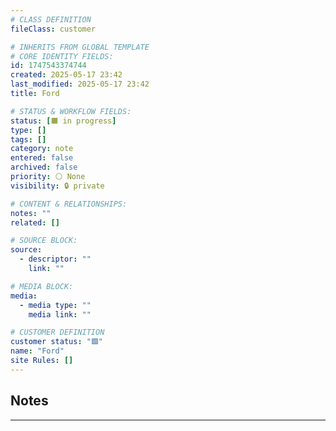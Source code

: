 ```yaml
---
# CLASS DEFINITION
fileClass: customer

# INHERITS FROM GLOBAL TEMPLATE
# CORE IDENTITY FIELDS:
id: 1747543374744
created: 2025-05-17 23:42
last_modified: 2025-05-17 23:42
title: Ford

# STATUS & WORKFLOW FIELDS:
status: [🟧 in progress]
type: []
tags: []
category: note
entered: false
archived: false
priority: ⚪ None
visibility: 🔒 private

# CONTENT & RELATIONSHIPS:
notes: ""
related: []

# SOURCE BLOCK:
source:
  - descriptor: ""
    link: ""

# MEDIA BLOCK:
media:
  - media type: ""
    media link: ""

# CUSTOMER DEFINITION
customer status: "🟩"
name: "Ford"
site Rules: []
---
```


## Notes
---

